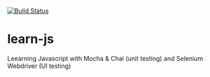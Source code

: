 [![Build Status](https://travis-ci.com/harmiksardar/learn-js.svg?branch=master)](https://travis-ci.com/harmiksardar/learn-js)

# learn-js

Leearning Javascript with Mocha & Chai (unit testing) and Selenium Webdriver (UI testing)
